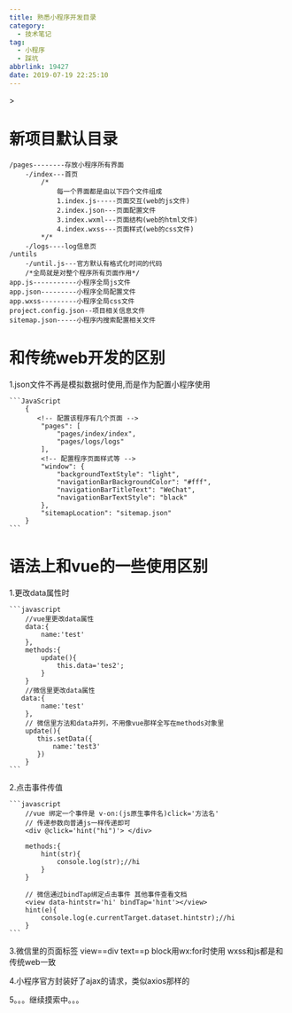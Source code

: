 ```yaml
---
title: 熟悉小程序开发目录
category:
  - 技术笔记
tag:
  - 小程序
  - 踩坑
abbrlink: 19427
date: 2019-07-19 22:25:10
---
```


<link rel="stylesheet" href="/css/prism.css"/>>
<script src="../source/js/prism.js"></script>

# 新项目默认目录

    /pages--------存放小程序所有界面
        -/index---首页
            /*
                每一个界面都是由以下四个文件组成
                1.index.js-----页面交互(web的js文件)
                2.index.json---页面配置文件
                3.index.wxml---页面结构(web的html文件)
                4.index.wxss---页面样式(web的css文件)
            */*
        -/logs----log信息页
    /untils
        -/until.js---官方默认有格式化时间的代码
        /*全局就是对整个程序所有页面作用*/
    app.js-----------小程序全局js文件
    app.json---------小程序全局配置文件
    app.wxss---------小程序全局css文件
    project.config.json--项目相关信息文件
    sitemap.json-----小程序内搜索配置相关文件
<!-- more -->

# 和传统web开发的区别


1.json文件不再是模拟数据时使用,而是作为配置小程序使用
    
    ```JavaScript
        {
           <!-- 配置该程序有几个页面 -->
            "pages": [
                "pages/index/index",
                "pages/logs/logs"
            ],
            <!-- 配置程序页面样式等 -->
            "window": {
                "backgroundTextStyle": "light",
                "navigationBarBackgroundColor": "#fff",
                "navigationBarTitleText": "WeChat",
                "navigationBarTextStyle": "black"
            },
            "sitemapLocation": "sitemap.json"
        }
    ```
# 语法上和vue的一些使用区别

1.更改data属性时

    ```javascript
        //vue里更改data属性
        data:{
            name:'test'
        },
        methods:{
            update(){
                this.data='tes2';
            }
        }
        //微信里更改data属性
       data:{
            name:'test'
        },
        // 微信里方法和data并列，不用像vue那样全写在methods对象里
        update(){
           this.setData({
               name:'test3'
           })
        }
    ```
2.点击事件传值

    ```javascript
        //vue 绑定一个事件是 v-on:(js原生事件名)click='方法名'
        // 传递参数向普通js一样传递即可
        <div @click='hint("hi")'> </div>

        methods:{
            hint(str){
                console.log(str);//hi
            }
        }

        // 微信通过bindTap绑定点击事件 其他事件查看文档 
        <view data-hintstr='hi' bindTap='hint'></view>
        hint(e){
            console.log(e.currentTarget.dataset.hintstr);//hi
        }
    ```

3.微信里的页面标签
    view==div
    text==p
    block用wx:for时使用
    wxss和js都是和传统web一致

4.小程序官方封装好了ajax的请求，类似axios那样的

5。。。继续摸索中。。。

